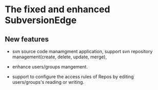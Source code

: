 # The fixed and enhanced SubversionEdge

## New features

- svn source code manamgment application, support svn repository management(create, delete, update, merge), 

- enhance users/groups mangement.

- support to configure the access rules of Repos by editing users/groups's reading
or writing.

